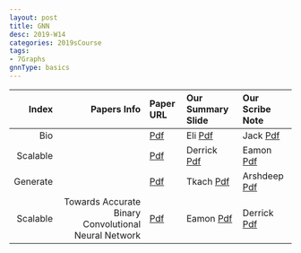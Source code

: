 ```yaml
---
layout: post
title: GNN   
desc: 2019-W14
categories: 2019sCourse
tags:
- 7Graphs
gnnType: basics
---
```



| Index | Papers Info | Paper URL| Our Summary Slide |Our Scribe Note |
| -----: | -------------------------------: | :----- | :----- | :----- | 
|  Bio |    | [Pdf]() | Eli [Pdf]() | Jack [Pdf]() | 
|  Scalable |      | [Pdf]() | Derrick [Pdf]() | Eamon [Pdf]() | 
| Generate |    | [Pdf]() | Tkach [Pdf]() | Arshdeep [Pdf]() | 
| Scalable |   Towards Accurate Binary Convolutional Neural Network   | [Pdf]() | Eamon [Pdf]() | Derrick [Pdf]() | 
